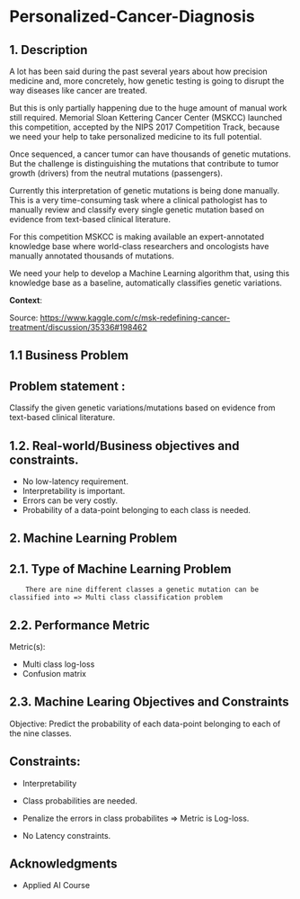 # Personalized-Cancer-Diagnosis

## 1. Description

A lot has been said during the past several years about how precision medicine and, more concretely, how genetic testing is going to disrupt the way diseases like cancer are treated.

But this is only partially happening due to the huge amount of manual work still required. Memorial Sloan Kettering Cancer Center (MSKCC) launched this competition, accepted by the NIPS 2017 Competition Track,  because we need your help to take personalized medicine to its full potential.

Once sequenced, a cancer tumor can have thousands of genetic mutations. But the challenge is distinguishing the mutations that contribute to tumor growth (drivers) from the neutral mutations (passengers). 

Currently this interpretation of genetic mutations is being done manually. This is a very time-consuming task where a clinical pathologist has to manually review and classify every single genetic mutation based on evidence from text-based clinical literature.

For this competition MSKCC is making available an expert-annotated knowledge base where world-class researchers and oncologists have manually annotated thousands of mutations.

We need your help to develop a Machine Learning algorithm that, using this knowledge base as a baseline, automatically classifies genetic variations.

**Context**:

Source: https://www.kaggle.com/c/msk-redefining-cancer-treatment/discussion/35336#198462

## 1.1 Business Problem

## Problem statement :
Classify the given genetic variations/mutations based on evidence from text-based clinical literature.

## 1.2. Real-world/Business objectives and constraints.
+  No low-latency requirement.
+  Interpretability is important.
+  Errors can be very costly.
+  Probability of a data-point belonging to each class is needed.

## 2. Machine Learning Problem 

## 2.1. Type of Machine Learning Problem
        There are nine different classes a genetic mutation can be classified into => Multi class classification problem

## 2.2. Performance Metric

Metric(s): 

+  Multi class log-loss
+  Confusion matrix

## 2.3. Machine Learing Objectives and Constraints

Objective: Predict the probability of each data-point belonging to each of the nine classes.

## Constraints:

+  Interpretability  

+  Class probabilities are needed.  

+  Penalize the errors in class probabilites => Metric is Log-loss.

+  No Latency constraints.

## Acknowledgments
+  Applied AI Course
